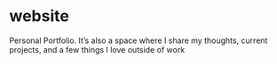 # website
Personal Portfolio. It’s also a space where I share my thoughts, current projects, and a few things I love outside of work